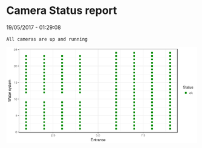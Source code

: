 Camera Status report
================
19/05/2017 - 01:29:08

    All cameras are up and running

![](camreport_files/figure-markdown_github/unnamed-chunk-2-1.png)

